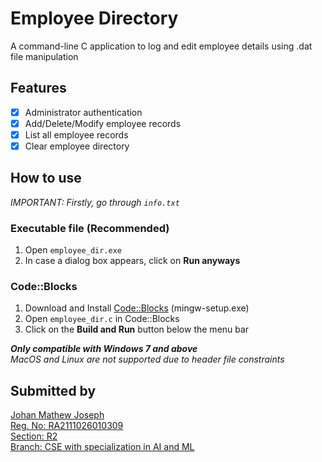 # Employee Directory

A command-line C application to log and edit employee details using .dat file manipulation

## Features
- [x] Administrator authentication
- [x] Add/Delete/Modify employee records
- [x] List all employee records
- [x] Clear employee directory

## How to use

*IMPORTANT: Firstly, go through `info.txt`*

### Executable file (Recommended)
1. Open `employee_dir.exe`
2. In case a dialog box appears, click on **Run anyways**

### Code::Blocks
1. Download and Install [Code::Blocks](http://www.codeblocks.org/downloads/binaries/#imagesoswindows48pnglogo-microsoft-windows) (mingw-setup.exe)
2. Open `employee_dir.c` in Code::Blocks
3. Click on the **Build and Run** button below the menu bar

***Only compatible with Windows 7 and above***<br/>
*MacOS and Linux are not supported due to header file constraints*

## Submitted by
[Johan Mathew Joseph<br/>
Reg. No: RA2111026010309<br/>
Section: R2<br/>
Branch: CSE with specialization in AI and ML](https://github.com/johanjoseph02)